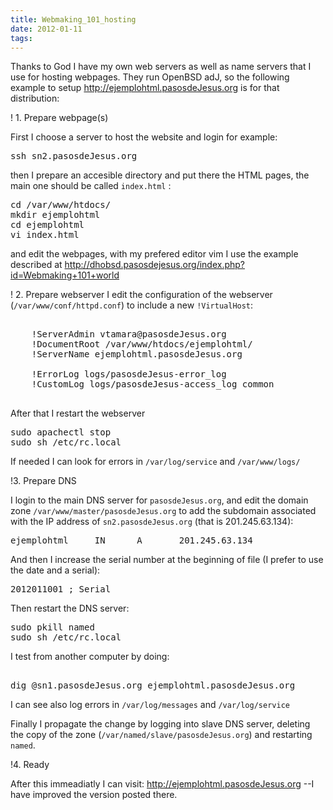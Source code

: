 ```yaml
---
title: Webmaking_101_hosting
date: 2012-01-11
tags:
---
```

Thanks to God I have my own web servers as well as name servers that I use for hosting webpages.  They run OpenBSD adJ, so the following example to setup  http://ejemplohtml.pasosdeJesus.org is for that distribution:

! 1. Prepare webpage(s)

First I choose a server to host the website and login for example:
<pre>
ssh sn2.pasosdeJesus.org
</pre>
then  I prepare an accesible directory and put there the HTML pages, the main one should be called ```index.html``` : 
<pre>
cd /var/www/htdocs/
mkdir ejemplohtml
cd ejemplohtml
vi index.html
</pre>
and edit the webpages, with my prefered editor vim  I  use the example described at http://dhobsd.pasosdejesus.org/index.php?id=Webmaking+101+world 

! 2. Prepare webserver
I edit the configuration of the webserver (```/var/www/conf/httpd.conf```) to include a new ```!VirtualHost```:
<pre>
<!VirtualHost 201.245.63.134:80 127.0.0.1:80>
    !ServerAdmin vtamara@pasosdeJesus.org
    !DocumentRoot /var/www/htdocs/ejemplohtml/
    !ServerName ejemplohtml.pasosdeJesus.org

    !ErrorLog logs/pasosdeJesus-error_log
    !CustomLog logs/pasosdeJesus-access_log common
</!VirtualHost>
</pre>
After that I restart the webserver
<pre>
sudo apachectl stop
sudo sh /etc/rc.local
</pre>
If needed I can look for errors in ```/var/log/service``` and ```/var/www/logs/```


!3.  Prepare DNS

I login to the main DNS server for ```pasosdeJesus.org```, and edit the domain zone ```/var/www/master/pasosdeJesus.org``` to add  the subdomain associated with the IP address of ```sn2.pasosdeJesus.org``` (that is 201.245.63.134):
<pre>
ejemplohtml     IN      A       201.245.63.134
</pre>
And then I increase the serial number at the beginning of file  (I prefer to use the date and a serial):
<pre>
2012011001 ; Serial
</pre>
Then restart the DNS server:
<pre>
sudo pkill named
sudo sh /etc/rc.local
</pre>
I test from another computer by doing:
<pre> 
dig @sn1.pasosdeJesus.org ejemplohtml.pasosdeJesus.org
</pre>
I can see also log errors in ```/var/log/messages``` and ```/var/log/service```

Finally I propagate the change by logging into slave DNS server, deleting the copy of the zone (```/var/named/slave/pasosdeJesus.org```) and restarting ```named```.

!4. Ready

After this immeadiatly I can visit: http://ejemplohtml.pasosdeJesus.org   --I have improved the version posted there.
